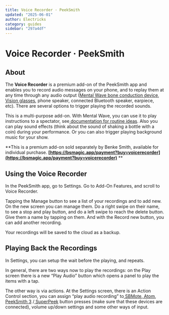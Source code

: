 ```yaml
---
title: Voice Recorder · PeekSmith
updated: "2025-06-01"
author: Electricks
category: guides
sidebar: "297a4df"
---
```


# Voice Recorder · PeekSmith

## About

 
 
 
 
 The **Voice Recorder** is a premium add-on of the PeekSmith app and enables you to record audio messages on your phone, and to replay them at any time through any audio output ([Mental Wave bone conduction device](https://electricks.info/product/mental-wave/),[ Vision glasses](https://electricks.info/product/vision/), phone speaker, connected Bluetooth speaker, earpiece, etc). There are several options to trigger playing the recorded sounds.

This is a multi-purpose add-on. With Mental Wave, you can use it to play instructions to a spectator, see[ documentation for routine ideas](https://electricks.info/docs/mental-wave/). Also you can play sound effects (think about the sound of shaking a bottle with a coin) during your performance. Or you can also trigger playing background music for your show.

**This is a premium add-on sold separately by Benke Smith, available for individual purchase.
**[https://bsmagic.app/payment?buy=voicerecorder](https://bsmagic.app/payment?buy=voicerecorder)**
**

 
 
 
 
 ## Using the Voice Recorder

 
 
 
 
 
In the PeekSmith app, go to Settings. Go to Add-On Features, and scroll to Voice Recorder.

Tapping the Manage button to see a list of your recordings and to add new. On the new screen you can manage them. Do a right swipe on their name, to see a stop and play button, and do a left swipe to reach the delete button. Give them a name by tapping on them. And with the Record new button, you can add another recording.

Your recordings will be saved to the cloud as a backup.

 
 
 
 
 ## Playing Back the Recordings

 
 
 
 
 

In Settings, you can setup the wait before the playing, and repeats.

In general, there are two ways now to play the recordings: on the Play screen there is a new “Play Audio” button which opens a panel to play the items with a tap.

The other way is via actions. At the Settings screen, there is an Action Control section, you can assign “play audio recording” to[ SBMote](https://electricks.info/docs/sbmote/),[ Atom](https://electricks.info/product/atom-remote/),[ PeekSmith 3](https://electricks.info/product/peeksmith-3/) /[ SuperPeek](https://electricks.info/product/superpeek-sharpie/) button presses (make sure that these devices are connected), volume up/down settings and some other ways of input.